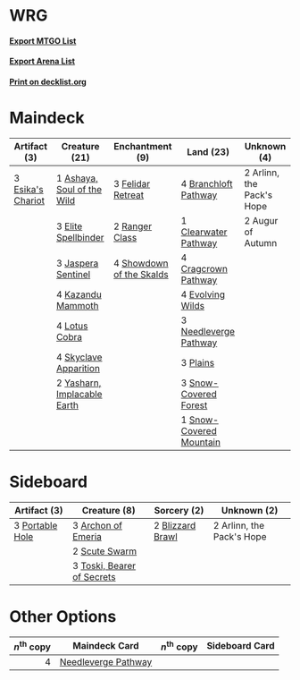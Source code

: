 # WRG

#### [Export MTGO List](../collection/WRG/WRG.txt)
#### [Export Arena List](../collection/WRG/WRG_arena.txt)
#### [Print on decklist.org](http://decklist.org/?deckmain=2%09Arlinn,%20the%20Pack's%20Hope%0A1%09Ashaya,%20Soul%20of%20the%20Wild%0A2%09Augur%20of%20Autumn%0A4%09Branchloft%20Pathway%0A1%09Clearwater%20Pathway%0A4%09Cragcrown%20Pathway%0A3%09Elite%20Spellbinder%0A3%09Esika's%20Chariot%0A4%09Evolving%20Wilds%0A3%09Felidar%20Retreat%0A3%09Jaspera%20Sentinel%0A4%09Kazandu%20Mammoth%0A4%09Lotus%20Cobra%0A3%09Needleverge%20Pathway%0A3%09Plains%0A2%09Ranger%20Class%0A4%09Showdown%20of%20the%20Skalds%0A4%09Skyclave%20Apparition%0A3%09Snow-Covered%20Forest%0A1%09Snow-Covered%20Mountain%0A2%09Yasharn,%20Implacable%20Earth&deckside=3%09Archon%20of%20Emeria%0A2%09Arlinn,%20the%20Pack's%20Hope%0A2%09Blizzard%20Brawl%0A3%09Portable%20Hole%0A2%09Scute%20Swarm%0A3%09Toski,%20Bearer%20of%20Secrets)
# Maindeck

|                                        Artifact (3)                                        |                                            Creature (21)                                             |                                          Enchantment (9)                                          |                                            Land (23)                                             |       Unknown (4)       |
|--------------------------------------------------------------------------------------------|------------------------------------------------------------------------------------------------------|---------------------------------------------------------------------------------------------------|--------------------------------------------------------------------------------------------------|-------------------------|
|3 [Esika's Chariot](http://gatherer.wizards.com/Pages/Card/Details.aspx?multiverseid=503783)|1 [Ashaya, Soul of the Wild](http://gatherer.wizards.com/Pages/Card/Details.aspx?multiverseid=491824) |3 [Felidar Retreat](http://gatherer.wizards.com/Pages/Card/Details.aspx?multiverseid=491638)       |4 [Branchloft Pathway](http://gatherer.wizards.com/Pages/Card/Details.aspx?multiverseid=491909)   |2 Arlinn, the Pack's Hope|
|                                                                                            |3 [Elite Spellbinder](http://gatherer.wizards.com/Pages/Card/Details.aspx?multiverseid=513494)        |2 [Ranger Class](http://gatherer.wizards.com/Pages/Card/Details.aspx?multiverseid=527489)          |1 [Clearwater Pathway](http://gatherer.wizards.com/Pages/Card/Details.aspx?multiverseid=491913)   |2 Augur of Autumn        |
|                                                                                            |3 [Jaspera Sentinel](http://gatherer.wizards.com/Pages/Card/Details.aspx?multiverseid=503792)         |4 [Showdown of the Skalds](http://gatherer.wizards.com/Pages/Card/Details.aspx?multiverseid=503845)|4 [Cragcrown Pathway](http://gatherer.wizards.com/Pages/Card/Details.aspx?multiverseid=491915)    |                         |
|                                                                                            |4 [Kazandu Mammoth](http://gatherer.wizards.com/Pages/Card/Details.aspx?multiverseid=491835)          |                                                                                                   |4 [Evolving Wilds](http://gatherer.wizards.com/Pages/Card/Details.aspx?multiverseid=426944)       |                         |
|                                                                                            |4 [Lotus Cobra](http://gatherer.wizards.com/Pages/Card/Details.aspx?multiverseid=438740)              |                                                                                                   |3 [Needleverge Pathway](http://gatherer.wizards.com/Pages/Card/Details.aspx?multiverseid=491918)  |                         |
|                                                                                            |4 [Skyclave Apparition](http://gatherer.wizards.com/Pages/Card/Details.aspx?multiverseid=495603)      |                                                                                                   |3 [Plains](http://gatherer.wizards.com/Pages/Card/Details.aspx?multiverseid=439856)               |                         |
|                                                                                            |2 [Yasharn, Implacable Earth](http://gatherer.wizards.com/Pages/Card/Details.aspx?multiverseid=491891)|                                                                                                   |3 [Snow-Covered Forest](http://gatherer.wizards.com/Pages/Card/Details.aspx?multiverseid=121192)  |                         |
|                                                                                            |                                                                                                      |                                                                                                   |1 [Snow-Covered Mountain](http://gatherer.wizards.com/Pages/Card/Details.aspx?multiverseid=121233)|                         |


# Sideboard

|                                       Artifact (3)                                       |                                            Creature (8)                                             |                                        Sorcery (2)                                        |       Unknown (2)       |
|------------------------------------------------------------------------------------------|-----------------------------------------------------------------------------------------------------|-------------------------------------------------------------------------------------------|-------------------------|
|3 [Portable Hole](http://gatherer.wizards.com/Pages/Card/Details.aspx?multiverseid=527320)|3 [Archon of Emeria](http://gatherer.wizards.com/Pages/Card/Details.aspx?multiverseid=495594)        |2 [Blizzard Brawl](http://gatherer.wizards.com/Pages/Card/Details.aspx?multiverseid=503775)|2 Arlinn, the Pack's Hope|
|                                                                                          |2 [Scute Swarm](http://gatherer.wizards.com/Pages/Card/Details.aspx?multiverseid=491851)             |                                                                                           |                         |
|                                                                                          |3 [Toski, Bearer of Secrets](http://gatherer.wizards.com/Pages/Card/Details.aspx?multiverseid=503813)|                                                                                           |                         |


# Other Options

|*n*<sup>th</sup> copy|                                        Maindeck Card                                         |*n*<sup>th</sup> copy|Sideboard Card|
|--------------------:|----------------------------------------------------------------------------------------------|---------------------|--------------|
|                    4|[Needleverge Pathway](http://gatherer.wizards.com/Pages/Card/Details.aspx?multiverseid=491918)|                     |              |

